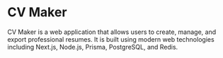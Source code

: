 # CV Maker

CV Maker is a web application that allows users to create, manage, and export professional resumes. It is built using modern web technologies including Next.js, Node.js, Prisma, PostgreSQL, and Redis.
